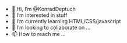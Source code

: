 - 👋 Hi, I’m @KonradDeptuch
- 👀 I’m interested in stuff
- 🌱 I’m currently learning HTML/CSS/javascript
- 💞️ I’m looking to collaborate on ...
- 📫 How to reach me ...

<!---
KonradDeptuch/KonradDeptuch is a ✨ special ✨ repository because its `README.md` (this file) appears on your GitHub profile.
You can click the Preview link to take a look at your changes.
--->

